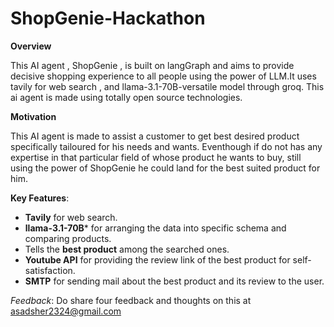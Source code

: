 # ShopGenie-Hackathon

**Overview**

This AI agent , ShopGenie , is built on langGraph and aims to provide decisive shopping experience to all people using the power of LLM.It uses tavily for web search , and llama-3.1-70B-versatile model through groq. This ai agent is made using totally open source technologies.

**Motivation**

This AI agent is made to assist a customer to get best desired product specifically tailoured for his needs and wants. Eventhough if do not has any expertise in that particular field of whose product he wants to buy, still using the power of ShopGenie he could land for the best suited product for him.

**Key Features**:
- **Tavily** for web search.
- **llama-3.1-70B*** for arranging the data into specific schema and comparing products.
- Tells the **best product** among the searched ones.
- **Youtube API** for providing the review link of the best product for self-satisfaction.
- **SMTP** for sending mail about the best product and its review to the user.

*Feedback*:
Do share four feedback and thoughts on this at asadsher2324@gmail.com
